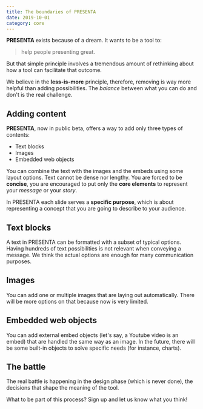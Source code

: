 ```yaml
---
title: The boundaries of PRESENTA
date: 2019-10-01
category: core
---
```


**PRESENTA** exists because of a dream. It wants to be a tool to:

> help people presenting great.

But that simple principle involves a tremendous amount of rethinking about how a tool can facilitate that outcome.

We believe in the **less-is-more** principle, therefore, removing is way more helpful than adding possibilities. The *balance* between what you can do and don't is the real challenge.

## Adding content

**PRESENTA**, now in public beta, offers a way to add only three types of contents:

- Text blocks
- Images
- Embedded web objects

You can combine the text with the images and the embeds using some layout options. Text cannot be dense nor lengthy. You are forced to be **concise**, you are encouraged to put only the **core elements** to represent your *message* or your *story*.

In PRESENTA each slide serves a **specific purpose**, which is about representing a concept that you are going to describe to your audience.

## Text blocks

A text in PRESENTA can be formatted with a subset of typical options. Having hundreds of text possibilities is not relevant when conveying a message. We think the actual options are enough for many communication purposes.

## Images

You can add one or multiple images that are laying out automatically. There will be more options on that because now is very limited.

## Embedded web objects

You can add external embed objects (let's say, a Youtube video is an embed) that are handled the same way as an image. In the future, there will be some built-in objects to solve specific needs (for instance, charts).

## The battle

The real battle is happening in the design phase (which is never done), the decisions that shape the meaning of the tool. 

What to be part of this process? Sign up and let us know what you think!

